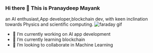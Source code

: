 ### Hi there 👋 This is Pranaydeep Mayank
an AI enthusiast,App developer,blockchain dev, with keen inclination towards Physics and scientific computing.
![faraday gif](https://user-images.githubusercontent.com/63444224/156223883-8733968d-94fc-4370-a52c-8a4ad7eada2b.gif)



- 🔭 I’m currently working on AI app development
- 🌱 I’m currently learning blockchain
- 👯 I’m looking to collaborate in Machine Learning



